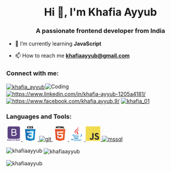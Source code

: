 <h1 align="center">Hi 👋, I'm Khafia Ayyub</h1>
<h3 align="center">A passionate frontend developer from India</h3>

- 🌱 I’m currently learning **JavaScript**

- 📫 How to reach me **khafiaayyub@gmail.com**

<h3 align="left">Connect with me:</h3>
<p align="left">
 
  <img align="right" alt="Coding" width="400" src="https://cdn.statically.io/img/i.pinimg.com/originals/75/8f/1c/758f1cd8cede9c3e4711306fc030f4ce.gif">

<a href="https://twitter.com/khafia_ayyub" target="blank"><img align="center" src="https://raw.githubusercontent.com/rahuldkjain/github-profile-readme-generator/master/src/images/icons/Social/twitter.svg" alt="khafia_ayyub" height="30" width="40" /></a>
<a href="https://linkedin.com/in/https://www.linkedin.com/in/khafia-ayyub-1205a4181/" target="blank"><img align="center" src="https://raw.githubusercontent.com/rahuldkjain/github-profile-readme-generator/master/src/images/icons/Social/linked-in-alt.svg" alt="https://www.linkedin.com/in/khafia-ayyub-1205a4181/" height="30" width="40" /></a>
<a href="https://fb.com/https://www.facebook.com/khafia.ayyub.9/" target="blank"><img align="center" src="https://raw.githubusercontent.com/rahuldkjain/github-profile-readme-generator/master/src/images/icons/Social/facebook.svg" alt="https://www.facebook.com/khafia.ayyub.9/" height="30" width="40" /></a>
<a href="https://instagram.com/khafia_01" target="blank"><img align="center" src="https://raw.githubusercontent.com/rahuldkjain/github-profile-readme-generator/master/src/images/icons/Social/instagram.svg" alt="khafia_01" height="30" width="40" /></a>
</p>

<h3 align="left">Languages and Tools:</h3>
<p align="left"> <a href="https://getbootstrap.com" target="_blank"> <img src="https://raw.githubusercontent.com/devicons/devicon/master/icons/bootstrap/bootstrap-plain-wordmark.svg" alt="bootstrap" width="40" height="40"/> </a> <a href="https://www.w3schools.com/css/" target="_blank"> <img src="https://raw.githubusercontent.com/devicons/devicon/master/icons/css3/css3-original-wordmark.svg" alt="css3" width="40" height="40"/> </a> <a href="https://git-scm.com/" target="_blank"> <img src="https://www.vectorlogo.zone/logos/git-scm/git-scm-icon.svg" alt="git" width="40" height="40"/> </a> <a href="https://www.w3.org/html/" target="_blank"> <img src="https://raw.githubusercontent.com/devicons/devicon/master/icons/html5/html5-original-wordmark.svg" alt="html5" width="40" height="40"/> </a> <a href="https://www.java.com" target="_blank"> <img src="https://raw.githubusercontent.com/devicons/devicon/master/icons/java/java-original.svg" alt="java" width="40" height="40"/> </a> <a href="https://developer.mozilla.org/en-US/docs/Web/JavaScript" target="_blank"> <img src="https://raw.githubusercontent.com/devicons/devicon/master/icons/javascript/javascript-original.svg" alt="javascript" width="40" height="40"/> </a> <a href="https://www.microsoft.com/en-us/sql-server" target="_blank"> <img src="https://www.svgrepo.com/show/303229/microsoft-sql-server-logo.svg" alt="mssql" width="40" height="40"/> </a> </p>

<p><img align="left" src="https://github-readme-stats.vercel.app/api/top-langs?username=khafiaayyub&show_icons=true&locale=en&layout=compact" alt="khafiaayyub" /></p>

<p>&nbsp;<img align="center" src="https://github-readme-stats.vercel.app/api?username=khafiaayyub&show_icons=true&locale=en" alt="khafiaayyub" /></p>

<p><img align="center" src="https://github-readme-streak-stats.herokuapp.com/?user=khafiaayyub&" alt="khafiaayyub" /></p>
